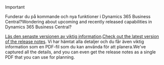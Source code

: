 > [!IMPORTANT]
>
> <span data-ttu-id="23bba-101">Funderar du på kommande och nya funktioner i Dynamics 365 Business Central?</span><span class="sxs-lookup"><span data-stu-id="23bba-101">Wondering about upcoming and recently released capabilities in Dynamics 365 Business Central?</span></span>
>
> <span data-ttu-id="23bba-102">[Läs den senaste versionen av viktig information](/business-applications-release-notes/october18/dynamics365-business-central/).</span><span class="sxs-lookup"><span data-stu-id="23bba-102">[Check out the latest version of the release notes](/business-applications-release-notes/october18/dynamics365-business-central/).</span></span> <span data-ttu-id="23bba-103">Vi har hämtat alla detaljer och du får även viktig information som en PDF-fil som du kan använda för att planera.</span><span class="sxs-lookup"><span data-stu-id="23bba-103">We've captured all the details, and you can even get the release notes as a single PDF that you can use for planning.</span></span>  
